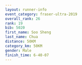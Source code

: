 ```yaml
---
layout: runner-info 
event_category: fraser-ultra-2019 
overall_rank: 26
rank: 19
bib: 5020
first_name: Soo Sheng
last_name: Chua
distance: 50KM
category_km: 50KM
gender: Male
finish_time: 6-40-07
---
```


